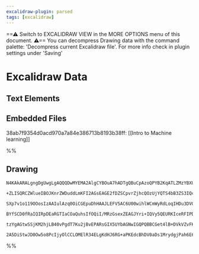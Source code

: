 ```yaml
---
excalidraw-plugin: parsed
tags: [excalidraw]
---
```


==⚠  Switch to EXCALIDRAW VIEW in the MORE OPTIONS menu of this document. ⚠== You can decompress Drawing data with the command palette: 'Decompress current Excalidraw file'. For more info check in plugin settings under 'Saving'

# Excalidraw Data
## Text Elements
## Embedded Files

38ab7f9354d0acd970a7a84e386713b8193b38ff: [[Intro to Machine learning]]

%%
## Drawing
```compressed-json
N4KAkARALgngDgUwgLgAQQQDwMYEMA2AlgCYBOuA7hADTgQBuCpAzoQPYB2KqATLZMzYBXUtiRoIACyhQ4zZAHoFAc0JRJQgEYA6bGwC2CgF7N6hbEcK4OCtptbErHALRY8RMpWdx8Q1TdIEfARcZgRmBShcZQUebQAWbQBmGjoghH0EDihmbgBtcDBQMBKIEm4IAFEEACUATQoAOQArFP5S2EQKwn1opHbITG5nHgBWAAYBiBhhscnCyAoSdW4J

+ZLISQRCZWlueIBOJKnrZWDuddLmKFI2AGsEAGE2fDZSCpvrZjhcQOzUjYQTS4bB3ZS3IQcYjPV7vCSfDjfX5ZKAA0oAM0I+HwAGVYOcJJIQRpAmiBDd7ggAOrLSTcACMU2utweeJgBPQgg8ZIgEN2HHCuTQjIWEDYP2wahmwvGl0gEKhAuYQtQHCE2KZCAQxAZAA4AGwHfVTRgsdhcNB8UWm1icRqcMQM0ZJHg8XWjfU8Y2ioRwYi4KDahkAdhd

SXp7v1o119OOosIzAAIulAzq0OiCGEpuDhHAAJLEFV5AC6U00wihlWCmWyRdLoqIHDu3DVGobbFBQfTmYQU0xwQLFSSutwmmD6KOo3ixHGIOIB2Ds+DuF18QQw/1wdjmhjR00w/R6J5zHc4lQBQ2YBFl/pC3rgMIUKwFVw4wghQAvuB7xBcHA4HiAZnsUkDqBkZ4QEQuyou0DCEAgFAAEIgmCCrQi8bwVAAxIeuFHrB2AiH8UB5oG+h4iyTwYXC6

BYfSCD0fRaIQIRpDEaRGTIaCOaQuhsIfOQiI/MRzGsexZEAGJYri+IQVy5QEURKIceRFIPDSxArJailscpZEUZSbIchA8k6jp4kZDUwj8oKDLmXpGQAPISlKDKyvZ2QqRJnBQBJuD6Fi0qoKMHkkZJPk4oQRhnjwlwsUpnlkQAKlgUAAIJQRa6DBOiMGFPFumJRkgGkOlbFsBQWy4GmqrqvgoUqZUUJpeVlUhDVv6taJCVhRkLW3BQSXwBBaHMSe

tzYgAGtwSSjKM2hjLB40vPgdT7Ku2jBvEPARsGIX5UYbAGNwIGQPQBBCGet4lB+DVkVZvFKiqvIVmZ+XgiQkXRdwsWwR9xB4ggcCrH9pAkAAsmwxAIE1o7BDVGb4Fm71g3xmFoKdECIS8HVYY8Bz4/jPI1Agyjqr82GVImVNU++N2hQZDzOVA5oqq29X5ei5CZCTT5gxwygnaKWRw12qA3JdUzYEQwNoBLvaihw/lnvLUzCFAjYq6Ql2frBdjNAg

2A5DiStwJD0Ow5o8PcIjyOlCCLOMElR34ELgKdHJ6RG+aPKEdcBhDV0aDs1MrydgjPah6E6Xe07LstnVn7gLddD9uEJ1fh+QA===
```
%%